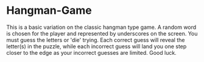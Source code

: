 # Hangman-Game

This is a basic variation on the classic hangman type game. A random word is chosen for the player and represented by underscores on the screen. You must guess the letters or 'die' trying. Each correct guess will reveal the letter(s) in the puzzle, while each incorrect guess will land you one step closer to the edge as your incorrect guesses are limited. Good luck. 
